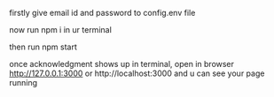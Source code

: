 firstly give email id and password to config.env file

now run npm i in ur terminal

then run npm start

once acknowledgment shows up in terminal, open in browser http://127.0.0.1:3000 or http://localhost:3000 and u can see your page running